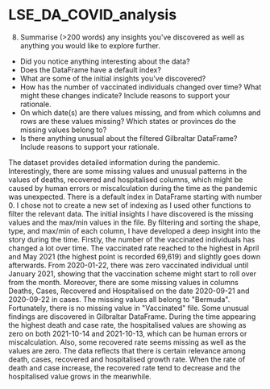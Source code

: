 # LSE_DA_COVID_analysis

8. Summarise (>200 words) any insights you've discovered as well as anything you would like to explore further.
- Did you notice anything interesting about the data?
- Does the DataFrame have a default index? 
- What are some of the initial insights you've discovered?
- How has the number of vaccinated individuals changed over time? What might these changes indicate? Include reasons to support your rationale.
- On which date(s) are there values missing, and from which columns and rows are these values missing? Which states or provinces do the missing values belong to?
- Is there anything unusual about the filtered Gilbraltar DataFrame? Include reasons to support your rationale.

The dataset provides detailed information during the pandemic. Interestingly, there are some missing values and unusual patterns in the values of deaths, recovered and hospitalised columns, which might be caused by human errors or miscalculation during the time as the pandemic was unexpected.
There is a default index in DataFrame starting with number 0. I chose not to create a new set of indexing as I used other functions to filter the relevant data. The initial insights I have discovered is the missing values and the max/min values in the file. By filtering and sorting the shape, type, and max/min of each column, I have developed a deep insight into the story during the time. Firstly, the number of the vaccinated individuals has changed a lot over time. The vaccinated rate reached to the highest in April and May 2021 (the highest point is recorded 69,619) and slightly goes down afterwards. From 2020-01-22, there was zero vaccinated individual until January 2021, showing that the vaccination scheme might start to roll over from the month. Moreover, there are some missing values in columns Deaths, Cases, Recovered and Hospitalised on the date 2020-09-21 and 2020-09-22 in cases. The missing values all belong to "Bermuda". Fortunately, there is no missing value in "Vaccinated" file.
Some unusual findings are discovered in Gilbraltar DataFrame. During the time appearing the highest death and case rate, the hospitalised values are showing as zero on both 2021-10-14 and 2021-10-13, which can be human errors or miscalculation. Also, some recovered rate seems missing as well as the values are zero. The data reflects that there is certain relevance among death, cases, recovered and hospitalised growth rate. When the rate of death and case increase, the recovered rate tend to decrease and the hospitalised value grows in the meanwhile.
